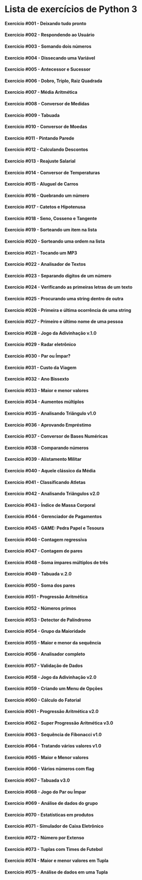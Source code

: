 # Lista de exercícios de Python 3
####	Exercício  #001 - Deixando tudo pronto
####	Exercício  #002 - Respondendo ao Usuário
####	Exercício  #003 - Somando dois números
####	Exercício  #004 - Dissecando uma Variável
####	Exercício  #005 - Antecessor e Sucessor
####	Exercício  #006 - Dobro, Triplo, Raiz Quadrada
####	Exercício  #007 - Média Aritmética
####	Exercício  #008 - Conversor de Medidas
####	Exercício  #009 - Tabuada
####	Exercício  #010 - Conversor de Moedas
####	Exercício  #011 - Pintando Parede
####	Exercício  #012 - Calculando Descontos
####	Exercício  #013 - Reajuste Salarial
####	Exercício  #014 - Conversor de Temperaturas
####	Exercício  #015 - Aluguel de Carros
####	Exercício  #016 - Quebrando um número
####	Exercício  #017 - Catetos e Hipotenusa
####	Exercício  #018 - Seno, Cosseno e Tangente
####	Exercício  #019 - Sorteando um item na lista
####	Exercício  #020 - Sorteando uma ordem na lista
####	Exercício  #021 - Tocando um MP3
####	Exercício  #022 - Analisador de Textos
####	Exercício  #023 - Separando dígitos de um número
####	Exercício  #024 - Verificando as primeiras letras de um texto
####	Exercício  #025 - Procurando uma string dentro de outra
####	Exercício  #026 - Primeira e última ocorrência de uma string
####	Exercício  #027 - Primeiro e último nome de uma pessoa
####	Exercício  #028 - Jogo da Adivinhação v.1.0
####	Exercício  #029 - Radar eletrônico
####	Exercício  #030 - Par ou Ímpar?
####	Exercício  #031 - Custo da Viagem
####	Exercício  #032 - Ano Bissexto
####	Exercício  #033 - Maior e menor valores
####	Exercício  #034 - Aumentos múltiplos
####	Exercício  #035 - Analisando Triângulo v1.0
####	Exercício  #036 - Aprovando Empréstimo
####	Exercício  #037 - Conversor de Bases Numéricas
####	Exercício  #038 - Comparando números
####	Exercício  #039 - Alistamento Militar
####	Exercício  #040 - Aquele clássico da Média
####	Exercício  #041 - Classificando Atletas
####	Exercício  #042 - Analisando Triângulos v2.0
####	Exercício  #043 - Índice de Massa Corporal
####	Exercício  #044 - Gerenciador de Pagamentos
####	Exercício  #045 - GAME: Pedra Papel e Tesoura
####	Exercício  #046 - Contagem regressiva
####	Exercício  #047 - Contagem de pares
####	Exercício  #048 - Soma ímpares múltiplos de três
####	Exercício  #049 - Tabuada v.2.0
####	Exercício  #050 - Soma dos pares
####	Exercício  #051 - Progressão Aritmética
####	Exercício  #052 - Números primos
####	Exercício  #053 - Detector de Palíndromo
####	Exercício  #054 - Grupo da Maioridade
####	Exercício  #055 - Maior e menor da sequência
####	Exercício  #056 - Analisador completo
####	Exercício  #057 - Validação de Dados
####	Exercício  #058 - Jogo da Adivinhação v2.0
####	Exercício  #059 - Criando um Menu de Opções
####	Exercício  #060 - Cálculo do Fatorial
####	Exercício  #061 - Progressão Aritmética v2.0
####	Exercício  #062 - Super Progressão Aritmética v3.0
####	Exercício  #063 - Sequência de Fibonacci v1.0
####	Exercício  #064 - Tratando vários valores v1.0
####	Exercício  #065 - Maior e Menor valores
####	Exercício  #066 - Vários números com flag
####	Exercício  #067 - Tabuada v3.0
####	Exercício  #068 - Jogo do Par ou Ímpar
####	Exercício  #069 - Análise de dados do grupo
####	Exercício  #070 - Estatísticas em produtos
####	Exercício  #071 - Simulador de Caixa Eletrônico
####	Exercício  #072 - Número por Extenso
####	Exercício  #073 - Tuplas com Times de Futebol
####	Exercício  #074 - Maior e menor valores em Tupla
####	Exercício  #075 - Análise de dados em uma Tupla
